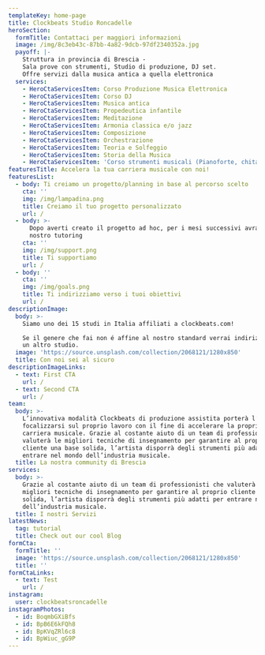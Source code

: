 ```yaml
---
templateKey: home-page
title: Clockbeats Studio Roncadelle
heroSection:
  formTitle: Contattaci per maggiori informazioni
  image: /img/8c3eb43c-87bb-4a82-9dcb-97df2340352a.jpg
  payoff: |-
    Struttura in provincia di Brescia -
    Sala prove con strumenti, Studio di produzione, DJ set.
    Offre servizi dalla musica antica a quella elettronica
  services:
    - HeroCtaServicesItem: Corso Produzione Musica Elettronica
    - HeroCtaServicesItem: Corso DJ
    - HeroCtaServicesItem: Musica antica
    - HeroCtaServicesItem: Propedeutica infantile
    - HeroCtaServicesItem: Meditazione
    - HeroCtaServicesItem: Armonia classica e/o jazz
    - HeroCtaServicesItem: Composizione
    - HeroCtaServicesItem: Orchestrazione
    - HeroCtaServicesItem: Teoria e Solfeggio
    - HeroCtaServicesItem: Storia della Musica
    - HeroCtaServicesItem: 'Corso strumenti musicali (Pianoforte, chitarra, violino ecc.)'
featuresTitle: Accelera la tua carriera musicale con noi!
featuresList:
  - body: Ti creiamo un progetto/planning in base al percorso scelto
    cta: ''
    img: /img/lampadina.png
    title: Creiamo il tuo progetto personalizzato
    url: /
  - body: >-
      Dopo averti creato il progetto ad hoc, per i mesi successivi avrai il
      nostro tutoring
    cta: ''
    img: /img/support.png
    title: Ti supportiamo
    url: /
  - body: ''
    cta: ''
    img: /img/goals.png
    title: Ti indirizziamo verso i tuoi obiettivi
    url: /
descriptionImage:
  body: >-
    Siamo uno dei 15 studi in Italia affiliati a clockbeats.com! 

    Se il genere che fai non é affine al nostro standard verrai indirizzato in
    un altro studio.
  image: 'https://source.unsplash.com/collection/2068121/1280x850'
  title: Con noi sei al sicuro
descriptionImageLinks:
  - text: First CTA
    url: /
  - text: Second CTA
    url: /
team:
  body: >-
    L’innovativa modalità Clockbeats di produzione assistita porterà l’artista a
    focalizzarsi sul proprio lavoro con il fine di accelerare la propria
    carriera musicale. Grazie al costante aiuto di un team di professionisti che
    valuterà le migliori tecniche di insegnamento per garantire al proprio
    cliente una base solida, l’artista disporrà degli strumenti più adatti per
    entrare nel mondo dell’industria musicale.
  title: La nostra community di Brescia
services:
  body: >-
    Grazie al costante aiuto di un team di professionisti che valuterà le
    migliori tecniche di insegnamento per garantire al proprio cliente una base
    solida, l’artista disporrà degli strumenti più adatti per entrare nel mondo
    dell’industria musicale.
  title: I nostri Servizi
latestNews:
  tag: tutorial
  title: Check out our cool Blog
formCta:
  formTitle: ''
  image: 'https://source.unsplash.com/collection/2068121/1280x850'
  title: ''
formCtaLinks:
  - text: Test
    url: /
instagram:
  user: clockbeatsroncadelle
instagramPhotos:
  - id: BoqmbGXiBfs
  - id: BpB6E6kFQh8
  - id: BpKVqZRl6c8
  - id: BpWiuc_gG9P
---
```


